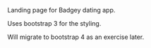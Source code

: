 Landing page for Badgey dating app.

Uses bootstrap 3 for the styling.

Will migrate to bootstrap 4 as an exercise later.

